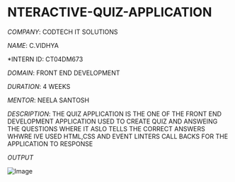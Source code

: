 # NTERACTIVE-QUIZ-APPLICATION

*COMPANY*: CODTECH IT SOLUTIONS

*NAME*: C.VIDHYA

*INTERN ID: CT04DM673

*DOMAIN*: FRONT END DEVELOPMENT

*DURATION*: 4 WEEKS

*MENTOR*: NEELA SANTOSH

*DESCRIPTION*: THE QUIZ APPLICATION  IS THE ONE OF THE FRONT END DEVELOPMENT APPLICATION USED TO CREATE QUIZ AND ANSWEING THE QUESTIONS WHERE IT ASLO TELLS THE CORRECT ANSWERS WHWRE IVE USED HTML,CSS AND EVENT LINTERS CALL BACKS FOR THE APPLICATION TO RESPONSE

*OUTPUT*

![Image](https://github.com/user-attachments/assets/d83ca138-e2db-4ae5-856f-ce23cfb398d0)

